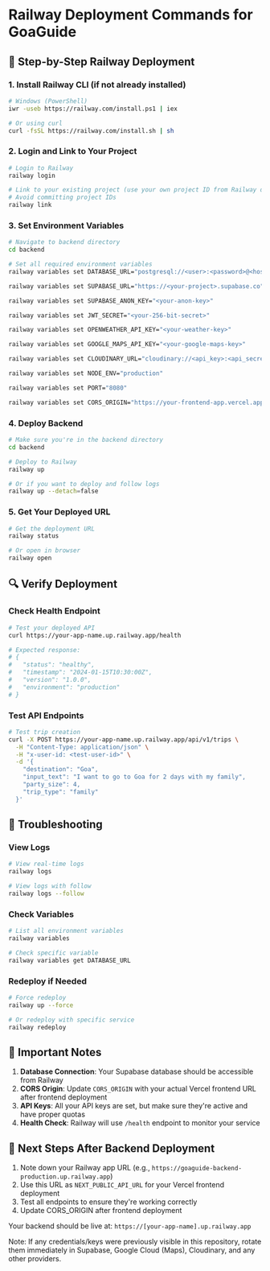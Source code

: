 # Railway Deployment Commands for GoaGuide

## 🚂 Step-by-Step Railway Deployment

### 1. Install Railway CLI (if not already installed)
```bash
# Windows (PowerShell)
iwr -useb https://railway.com/install.ps1 | iex

# Or using curl
curl -fsSL https://railway.com/install.sh | sh
```

### 2. Login and Link to Your Project
```bash
# Login to Railway
railway login

# Link to your existing project (use your own project ID from Railway dashboard)
# Avoid committing project IDs
railway link
```

### 3. Set Environment Variables
```bash
# Navigate to backend directory
cd backend

# Set all required environment variables
railway variables set DATABASE_URL="postgresql://<user>:<password>@<host>:<port>/<db>"

railway variables set SUPABASE_URL="https://<your-project>.supabase.co"

railway variables set SUPABASE_ANON_KEY="<your-anon-key>"

railway variables set JWT_SECRET="<your-256-bit-secret>"

railway variables set OPENWEATHER_API_KEY="<your-weather-key>"

railway variables set GOOGLE_MAPS_API_KEY="<your-google-maps-key>"

railway variables set CLOUDINARY_URL="cloudinary://<api_key>:<api_secret>@<cloud_name>"

railway variables set NODE_ENV="production"

railway variables set PORT="8080"

railway variables set CORS_ORIGIN="https://your-frontend-app.vercel.app"
```

### 4. Deploy Backend
```bash
# Make sure you're in the backend directory
cd backend

# Deploy to Railway
railway up

# Or if you want to deploy and follow logs
railway up --detach=false
```

### 5. Get Your Deployed URL
```bash
# Get the deployment URL
railway status

# Or open in browser
railway open
```

## 🔍 Verify Deployment

### Check Health Endpoint
```bash
# Test your deployed API
curl https://your-app-name.up.railway.app/health

# Expected response:
# {
#   "status": "healthy",
#   "timestamp": "2024-01-15T10:30:00Z",
#   "version": "1.0.0",
#   "environment": "production"
# }
```

### Test API Endpoints
```bash
# Test trip creation
curl -X POST https://your-app-name.up.railway.app/api/v1/trips \
  -H "Content-Type: application/json" \
  -H "x-user-id: <test-user-id>" \
  -d '{
    "destination": "Goa",
    "input_text": "I want to go to Goa for 2 days with my family",
    "party_size": 4,
    "trip_type": "family"
  }'
```

## 🐛 Troubleshooting

### View Logs
```bash
# View real-time logs
railway logs

# View logs with follow
railway logs --follow
```

### Check Variables
```bash
# List all environment variables
railway variables

# Check specific variable
railway variables get DATABASE_URL
```

### Redeploy if Needed
```bash
# Force redeploy
railway up --force

# Or redeploy with specific service
railway redeploy
```

## 📝 Important Notes

1. **Database Connection**: Your Supabase database should be accessible from Railway
2. **CORS Origin**: Update `CORS_ORIGIN` with your actual Vercel frontend URL after frontend deployment
3. **API Keys**: All your API keys are set, but make sure they're active and have proper quotas
4. **Health Check**: Railway will use `/health` endpoint to monitor your service

## 🎯 Next Steps After Backend Deployment

1. Note down your Railway app URL (e.g., `https://goaguide-backend-production.up.railway.app`)
2. Use this URL as `NEXT_PUBLIC_API_URL` for your Vercel frontend deployment
3. Test all endpoints to ensure they're working correctly
4. Update CORS_ORIGIN after frontend deployment

Your backend should be live at: `https://[your-app-name].up.railway.app`

Note: If any credentials/keys were previously visible in this repository, rotate them immediately in Supabase, Google Cloud (Maps), Cloudinary, and any other providers.
